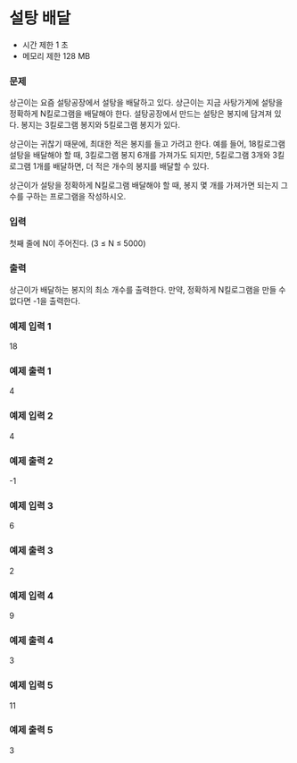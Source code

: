 # 설탕 배달
- 시간 제한	1 초 
- 메모리 제한	128 MB 

### 문제
상근이는 요즘 설탕공장에서 설탕을 배달하고 있다. 상근이는 지금 사탕가게에 설탕을 정확하게 N킬로그램을 배달해야 한다. 설탕공장에서 만드는 설탕은 봉지에 담겨져 있다. 봉지는 3킬로그램 봉지와 5킬로그램 봉지가 있다.

상근이는 귀찮기 때문에, 최대한 적은 봉지를 들고 가려고 한다. 예를 들어, 18킬로그램 설탕을 배달해야 할 때, 3킬로그램 봉지 6개를 가져가도 되지만, 5킬로그램 3개와 3킬로그램 1개를 배달하면, 더 적은 개수의 봉지를 배달할 수 있다.

상근이가 설탕을 정확하게 N킬로그램 배달해야 할 때, 봉지 몇 개를 가져가면 되는지 그 수를 구하는 프로그램을 작성하시오.

### 입력
첫째 줄에 N이 주어진다. (3 ≤ N ≤ 5000)

### 출력
상근이가 배달하는 봉지의 최소 개수를 출력한다. 만약, 정확하게 N킬로그램을 만들 수 없다면 -1을 출력한다.

### 예제 입력 1 
18
### 예제 출력 1 
4
### 예제 입력 2 
4
### 예제 출력 2 
-1
### 예제 입력 3 
6
### 예제 출력 3 
2
### 예제 입력 4 
9
### 예제 출력 4 
3
### 예제 입력 5 
11
### 예제 출력 5 
3
